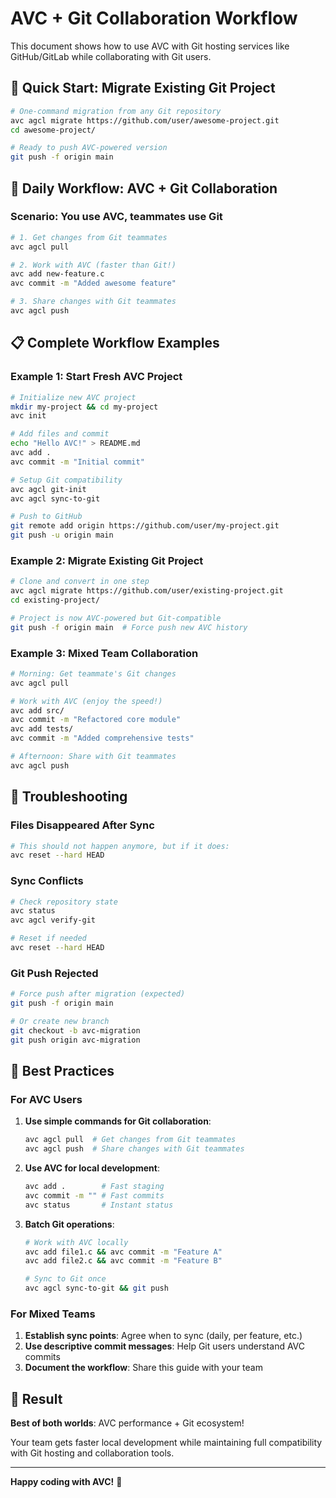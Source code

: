 # AVC + Git Collaboration Workflow

This document shows how to use AVC with Git hosting services like GitHub/GitLab while collaborating with Git users.

## 🚀 Quick Start: Migrate Existing Git Project

```bash
# One-command migration from any Git repository
avc agcl migrate https://github.com/user/awesome-project.git
cd awesome-project/

# Ready to push AVC-powered version
git push -f origin main
```

## 🔄 Daily Workflow: AVC + Git Collaboration

### **Scenario**: You use AVC, teammates use Git

```bash
# 1. Get changes from Git teammates
avc agcl pull

# 2. Work with AVC (faster than Git!)
avc add new-feature.c
avc commit -m "Added awesome feature"

# 3. Share changes with Git teammates
avc agcl push
```

## 📋 Complete Workflow Examples

### **Example 1: Start Fresh AVC Project**

```bash
# Initialize new AVC project
mkdir my-project && cd my-project
avc init

# Add files and commit
echo "Hello AVC!" > README.md
avc add .
avc commit -m "Initial commit"

# Setup Git compatibility
avc agcl git-init
avc agcl sync-to-git

# Push to GitHub
git remote add origin https://github.com/user/my-project.git
git push -u origin main
```

### **Example 2: Migrate Existing Git Project**

```bash
# Clone and convert in one step
avc agcl migrate https://github.com/user/existing-project.git
cd existing-project/

# Project is now AVC-powered but Git-compatible
git push -f origin main  # Force push new AVC history
```

### **Example 3: Mixed Team Collaboration**

```bash
# Morning: Get teammate's Git changes
avc agcl pull

# Work with AVC (enjoy the speed!)
avc add src/
avc commit -m "Refactored core module"
avc add tests/
avc commit -m "Added comprehensive tests"

# Afternoon: Share with Git teammates  
avc agcl push
```

## 🔧 Troubleshooting

### **Files Disappeared After Sync**
```bash
# This should not happen anymore, but if it does:
avc reset --hard HEAD
```

### **Sync Conflicts**
```bash
# Check repository state
avc status
avc agcl verify-git

# Reset if needed
avc reset --hard HEAD
```

### **Git Push Rejected**
```bash
# Force push after migration (expected)
git push -f origin main

# Or create new branch
git checkout -b avc-migration
git push origin avc-migration
```

## 🎯 Best Practices

### **For AVC Users**
1. **Use simple commands for Git collaboration**:
   ```bash
   avc agcl pull  # Get changes from Git teammates
   avc agcl push  # Share changes with Git teammates
   ```

2. **Use AVC for local development**:
   ```bash
   avc add .        # Fast staging
   avc commit -m "" # Fast commits
   avc status       # Instant status
   ```

3. **Batch Git operations**:
   ```bash
   # Work with AVC locally
   avc add file1.c && avc commit -m "Feature A"
   avc add file2.c && avc commit -m "Feature B"
   
   # Sync to Git once
   avc agcl sync-to-git && git push
   ```

### **For Mixed Teams**
1. **Establish sync points**: Agree when to sync (daily, per feature, etc.)
2. **Use descriptive commit messages**: Help Git users understand AVC commits
3. **Document the workflow**: Share this guide with your team


## 🎉 Result

**Best of both worlds**: AVC performance + Git ecosystem! 

Your team gets faster local development while maintaining full compatibility with Git hosting and collaboration tools.

---

**Happy coding with AVC!** 🚀